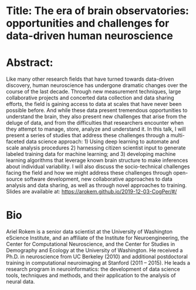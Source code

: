 # Title: The era of brain observatories: opportunities and challenges for data-driven human neuroscience

# Abstract:

Like many other research fields that have turned towards data-driven discovery, human neuroscience has undergone dramatic changes over the course of the last decade. Through new measurement techniques, large collaborative projects and concerted data collection and data sharing efforts, the field is gaining access to data at scales that have never been possible before. And while these data present tremendous opportunities to understand the brain, they also present new challenges that arise from the deluge of data, and from the difficulties that researchers encounter when they attempt to manage, store, analyze and understand it. In this talk, I will present a series of studies that address these challenges through a multi-faceted data science approach: 1) Using deep learning to automate and scale analysis procedures 2) harnessing citizen scientist input to generate labeled training data for machine learning; and 3) developing machine learning algorithms that leverage known brain structure to make inferences about individual variability. I will also discuss the socio-technical challenges facing the field and how we might address these challenges through open-source software development, new collaborative approaches to data analysis and data sharing, as well as through novel approaches to training. Slides are available at: https://arokem.github.io/2019-12-03-CogPer/#/

# Bio

Ariel Rokem is a senior data scientist at the University of Washington eScience
Institute, and an affiliate of the Institute for Neuroengineering, the Center
for Computational Neuroscience, and the Center for Studies in Demography and
Ecology at the University of Washington. He received a Ph.D. in neuroscience
from UC Berkeley (2010) and additional postdoctoral training in computational
neuroimaging at Stanford (2011 – 2015). He leads a research program in
neuroinformatics: the development of data science tools, techniques and methods,
and their application to the analysis of neural data.